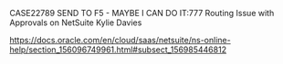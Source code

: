 CASE22789 SEND TO F5 - MAYBE I CAN DO IT:777 Routing Issue with Approvals on NetSuite Kylie Davies

https://docs.oracle.com/en/cloud/saas/netsuite/ns-online-help/section_156096749961.html#subsect_156985446812
